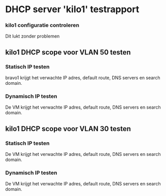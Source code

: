 # DHCP server 'kilo1' testrapport

### kilo1 configuratie controleren
Dit lukt zonder problemen

## kilo1 DHCP scope voor VLAN 50 testen
### Statisch IP testen
bravo1 krijgt het verwachte IP adres, default route, DNS servers en search domain.

### Dynamisch IP testen
De VM krijgt het verwachte IP adres, default route, DNS servers en search domain.

## kilo1 DHCP scope voor VLAN 30 testen
### Statisch IP testen
De VM krijgt het verwachte IP adres, default route, DNS servers en search domain.

### Dynamisch IP testen
De VM krijgt het verwachte IP adres, default route, DNS servers en search domain.
